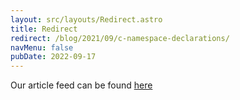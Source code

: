 ```yaml
---
layout: src/layouts/Redirect.astro
title: Redirect
redirect: /blog/2021/09/c-namespace-declarations/
navMenu: false
pubDate: 2022-09-17
---
```

<div>
Our article feed can be found <a href="/blog/2021/09/c-namespace-declarations/">here</a>
</div>
